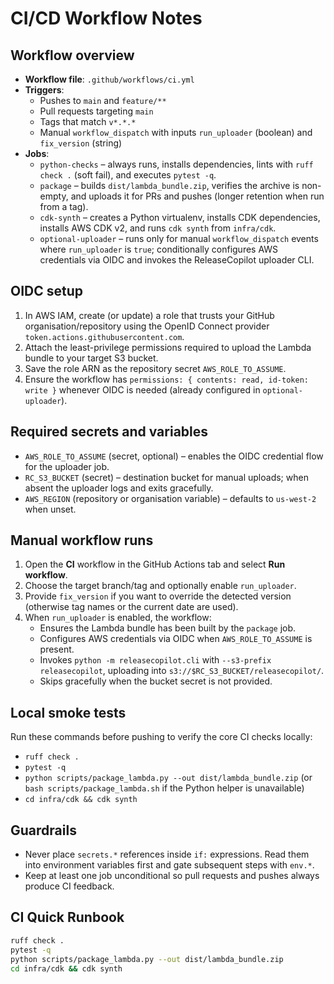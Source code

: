 # CI/CD Workflow Notes

## Workflow overview
- **Workflow file**: `.github/workflows/ci.yml`
- **Triggers**:
  - Pushes to `main` and `feature/**`
  - Pull requests targeting `main`
  - Tags that match `v*.*.*`
  - Manual `workflow_dispatch` with inputs `run_uploader` (boolean) and `fix_version` (string)
- **Jobs**:
  - `python-checks` – always runs, installs dependencies, lints with `ruff check .` (soft fail), and executes `pytest -q`.
  - `package` – builds `dist/lambda_bundle.zip`, verifies the archive is non-empty, and uploads it for PRs and pushes (longer retention when run from a tag).
  - `cdk-synth` – creates a Python virtualenv, installs CDK dependencies, installs AWS CDK v2, and runs `cdk synth` from `infra/cdk`.
  - `optional-uploader` – runs only for manual `workflow_dispatch` events where `run_uploader` is `true`; conditionally configures AWS credentials via OIDC and invokes the ReleaseCopilot uploader CLI.

## OIDC setup
1. In AWS IAM, create (or update) a role that trusts your GitHub organisation/repository using the OpenID Connect provider `token.actions.githubusercontent.com`.
2. Attach the least-privilege permissions required to upload the Lambda bundle to your target S3 bucket.
3. Save the role ARN as the repository secret `AWS_ROLE_TO_ASSUME`.
4. Ensure the workflow has `permissions: { contents: read, id-token: write }` whenever OIDC is needed (already configured in `optional-uploader`).

## Required secrets and variables
- `AWS_ROLE_TO_ASSUME` (secret, optional) – enables the OIDC credential flow for the uploader job.
- `RC_S3_BUCKET` (secret) – destination bucket for manual uploads; when absent the uploader logs and exits gracefully.
- `AWS_REGION` (repository or organisation variable) – defaults to `us-west-2` when unset.

## Manual workflow runs
1. Open the **CI** workflow in the GitHub Actions tab and select **Run workflow**.
2. Choose the target branch/tag and optionally enable `run_uploader`.
3. Provide `fix_version` if you want to override the detected version (otherwise tag names or the current date are used).
4. When `run_uploader` is enabled, the workflow:
   - Ensures the Lambda bundle has been built by the `package` job.
   - Configures AWS credentials via OIDC when `AWS_ROLE_TO_ASSUME` is present.
   - Invokes `python -m releasecopilot.cli` with `--s3-prefix releasecopilot`, uploading into `s3://$RC_S3_BUCKET/releasecopilot/`.
   - Skips gracefully when the bucket secret is not provided.

## Local smoke tests
Run these commands before pushing to verify the core CI checks locally:
- `ruff check .`
- `pytest -q`
- `python scripts/package_lambda.py --out dist/lambda_bundle.zip` (or `bash scripts/package_lambda.sh` if the Python helper is unavailable)
- `cd infra/cdk && cdk synth`

## Guardrails
- Never place `secrets.*` references inside `if:` expressions. Read them into environment variables first and gate subsequent steps with `env.*`.
- Keep at least one job unconditional so pull requests and pushes always produce CI feedback.

## CI Quick Runbook
```bash
ruff check .
pytest -q
python scripts/package_lambda.py --out dist/lambda_bundle.zip
cd infra/cdk && cdk synth
```
